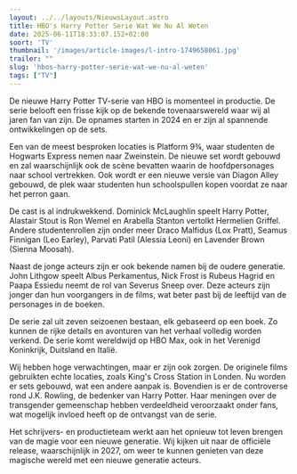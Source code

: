 ```yaml
---
layout: ../../layouts/NieuwsLayout.astro
title: HBO's Harry Potter Serie Wat We Nu Al Weten
date: 2025-06-11T18:33:07.152+02:00
soort: 'TV'
thumbnail: '/images/article-images/l-intro-1749658061.jpg'
trailer: ""
slug: 'hbos-harry-potter-serie-wat-we-nu-al-weten'
tags: ["TV"]
---
```


De nieuwe Harry Potter TV-serie van HBO is momenteel in productie. De serie
belooft een frisse kijk op de bekende tovenaarswereld waar wij al jaren fan van
zijn. De opnames starten in 2024 en er zijn al spannende ontwikkelingen op de
sets.

Een van de meest besproken locaties is Platform 9¾, waar studenten de Hogwarts
Express nemen naar Zweinstein. De nieuwe set wordt gebouwd en zal waarschijnlijk
ook de scène bevatten waarin de hoofdpersonages naar school vertrekken. Ook
wordt er een nieuwe versie van Diagon Alley gebouwd, de plek waar studenten hun
schoolspullen kopen voordat ze naar het perron gaan.

De cast is al indrukwekkend. Dominick McLaughlin speelt Harry Potter, Alastair
Stout is Ron Wemel en Arabella Stanton vertolkt Hermelien Griffel. Andere
studentenrollen zijn onder meer Draco Malfidus (Lox Pratt), Seamus Finnigan (Leo
Earley), Parvati Patil (Alessia Leoni) en Lavender Brown (Sienna Moosah).

Naast de jonge acteurs zijn er ook bekende namen bij de oudere generatie. John
Lithgow speelt Albus Perkamentus, Nick Frost is Rubeus Hagrid en Paapa Essiedu
neemt de rol van Severus Sneep over. Deze acteurs zijn jonger dan hun
voorgangers in de films, wat beter past bij de leeftijd van de personages in de
boeken.

De serie zal uit zeven seizoenen bestaan, elk gebaseerd op een boek. Zo kunnen
de rijke details en avonturen van het verhaal volledig worden verkend. De serie
komt wereldwijd op HBO Max, ook in het Verenigd Koninkrijk, Duitsland en Italië.

Wij hebben hoge verwachtingen, maar er zijn ook zorgen. De originele films
gebruikten echte locaties, zoals King's Cross Station in Londen. Nu worden er
sets gebouwd, wat een andere aanpak is. Bovendien is er de controverse rond J.K.
Rowling, de bedenker van Harry Potter. Haar meningen over de transgender
gemeenschap hebben verdeeldheid veroorzaakt onder fans, wat mogelijk invloed
heeft op de ontvangst van de serie.

Het schrijvers- en productieteam werkt aan het opnieuw tot leven brengen van de
magie voor een nieuwe generatie. Wij kijken uit naar de officiële release,
waarschijnlijk in 2027, om weer te kunnen genieten van deze magische wereld met
een nieuwe generatie acteurs.
